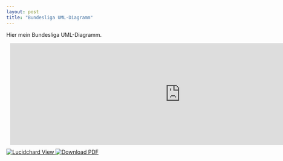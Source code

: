 ```yaml
---
layout: post
title: "Bundesliga UML-Diagramm"
---
```

Hier mein Bundesliga UML-Diagramm.

<div style="width: 900px; height: 270px; margin: 10px; position: relative;">
  <iframe allowfullscreen frameborder="0" style="width:900px; height:270px" src="https://www.lucidchart.com/documents/embeddedchart/6ea896a5-7d6b-4375-b954-060661e93d9d" id="RF0wLP5XJNbD"></iframe>
</div>

<a href="https://www.lucidchart.com/documents/view/6ea896a5-7d6b-4375-b954-060661e93d9d" download>
  <img alt="Lucidchard View">
</a>

<a href="https://www.lucidchart.com/publicSegments/view/a5a70b6d-d813-4d92-a52b-ce289e12154a" download>
  <img alt="Download PDF">
</a>
